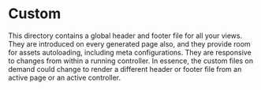 # Custom
This directory contains a global header and footer file for all your views. They are introduced on every generated page also, and they provide room for assets autoloading, including meta configurations. They are responsive to changes from within a running controller. In essence, the custom files on demand could change to render a different header or footer file from an active page or an active controller.